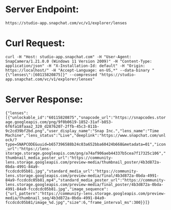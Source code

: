 # Server Endpoint: 
    https://studio-app.snapchat.com/vc/v1/explorer/lenses

# Curl Request: 
```curl -H "Host: studio-app.snapchat.com" -H "User-Agent: SnapCamera/1.21.0.0 (Windows 11 Version 2009)" -H "Content-Type: application/json" -H "X-Installation-Id: default" -H "Origin: https://localhost/" -H "Accept-Language: en-US,*" --data-binary "{\"lenses\":[60115820875]}" --compressed "https://studio-app.snapchat.com/vc/v1/explorer/lenses"```


# Server Response:
```{"lenses":[{"unlockable_id":"60115820875","snapcode_url":"https://snapcodes.storage.googleapis.com/png/9f0b0619-1852-31af-b853-6f6fa18faaa2_320_d2876207-2ffb-45c3-811b-9c2cd39bf2bd.png","user_display_name":"Snap Inc.","lens_name":"Time Machine","lens_status":"Live","deeplink":"https://www.snapchat.com/unlock/?type=SNAPCODE&uuid=b657396588b24c03a652bba60424b668&metadata=01","icon_url":"https://lens-storage.storage.googleapis.com/png/a74af906aeb44337b5cea7f17325c106","thumbnail_media_poster_url":"https://community-lens.storage.googleapis.com/preview-media/thumbnail_poster/4b3d872a-0bda-4991-84a9-fccdcdc05b81.jpg","standard_media_url":"https://community-lens.storage.googleapis.com/preview-media/final/4b3d872a-0bda-4991-84a9-fccdcdc05b81.mp4","standard_media_poster_url":"https://community-lens.storage.googleapis.com/preview-media/final_poster/4b3d872a-0bda-4991-84a9-fccdcdc05b81.jpg","image_sequence":{"url_pattern":"https://community-lens.storage.googleapis.com/preview-media/thumbnail_seq/4b3d872a-0bda-4991-84a9-fccdcdc05b81/image_%d.jpg","size":6,"frame_interval_ms":300}}]}```

